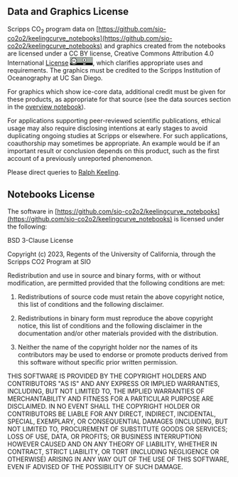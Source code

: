 ## **Data and Graphics License**

Scripps CO<sub>2</sub> program data on [https://github.com/sio-co2o2/keelingcurve_notebooks](https://github.com/sio-co2o2/keelingcurve_notebooks) and graphics created from the notebooks are licensed under a CC BY license, Creative Commons Attribution 4.0 International [License](http://creativecommons.org/licenses/by/4.0/) ![title](https://raw.githubusercontent.com/sio-co2o2/keelingcurve_notebooks/main/images/cc-by-badge.png), which clarifies appropriate uses and requirements. The graphics must be credited to the Scripps Institution of Oceanography at UC San Diego.  

For graphics which show ice-core data, additional credit must be given for these products, as appropriate for that source (see the data sources section in the [overview notebook](https://colab.research.google.com/github/sio-co2o2/keelingcurve_notebooks/blob/main/notebooks/overview_of_notebooks_keelingcurve.ipynb)).

For applications supporting peer-reviewed scientific publications, ethical usage may also require disclosing intentions at early stages to avoid duplicating ongoing studies at Scripps or elsewhere. For such applications, coauthorship may sometimes be appropriate. An example would be if an important result or conclusion depends on this product, such as the first account of a previously unreported phenomenon.

Please direct queries to [Ralph Keeling](mailto:rkeeling@ucsd.edu).


## **Notebooks License**

The software in [https://github.com/sio-co2o2/keelingcurve_notebooks](https://github.com/sio-co2o2/keelingcurve_notebooks) is licensed under the following:

BSD 3-Clause License

Copyright (c) 2023, Regents of the University of California, through the Scripps CO2 Program at SIO

Redistribution and use in source and binary forms, with or without
modification, are permitted provided that the following conditions are met:

1. Redistributions of source code must retain the above copyright notice, this
   list of conditions and the following disclaimer.

2. Redistributions in binary form must reproduce the above copyright notice,
   this list of conditions and the following disclaimer in the documentation
   and/or other materials provided with the distribution.

3. Neither the name of the copyright holder nor the names of its
   contributors may be used to endorse or promote products derived from
   this software without specific prior written permission.

THIS SOFTWARE IS PROVIDED BY THE COPYRIGHT HOLDERS AND CONTRIBUTORS "AS IS"
AND ANY EXPRESS OR IMPLIED WARRANTIES, INCLUDING, BUT NOT LIMITED TO, THE
IMPLIED WARRANTIES OF MERCHANTABILITY AND FITNESS FOR A PARTICULAR PURPOSE ARE
DISCLAIMED. IN NO EVENT SHALL THE COPYRIGHT HOLDER OR CONTRIBUTORS BE LIABLE
FOR ANY DIRECT, INDIRECT, INCIDENTAL, SPECIAL, EXEMPLARY, OR CONSEQUENTIAL
DAMAGES (INCLUDING, BUT NOT LIMITED TO, PROCUREMENT OF SUBSTITUTE GOODS OR
SERVICES; LOSS OF USE, DATA, OR PROFITS; OR BUSINESS INTERRUPTION) HOWEVER
CAUSED AND ON ANY THEORY OF LIABILITY, WHETHER IN CONTRACT, STRICT LIABILITY,
OR TORT (INCLUDING NEGLIGENCE OR OTHERWISE) ARISING IN ANY WAY OUT OF THE USE
OF THIS SOFTWARE, EVEN IF ADVISED OF THE POSSIBILITY OF SUCH DAMAGE.
